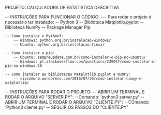 PROJETO: CALCULADORA DE ESTATÍSTICA DESCRITIVA

-- INSTRUÇÕES PARA FUNCIONAR O CÓDIGO:
    --- Para rodar o projeto é necessário ter instalado:
        -- Python 3
        -- Biblioteca Matplotlib.pyplot
        -- Biblioteca NumPy
        -- Package Manager Pip
    
    -- Como instalar o Python3:
        -- Windows: python.org.br/instalacao-windows/
        -- Ubuntu: python.org.br/instalacao-linux/
    
    -- Como instalar o pip:
        -- Ubuntu: sempreupdate.com.br/como-instalar-o-pip-no-ubuntu/
        -- Windows: pt.stackoverflow.com/questions/239047/como-instalar-o-pip-no-windows-10

    -- Como instalar as bibliotecas Matplotlib.pyplot e NumPy:
        -- civcomunb.wordpress.com/2016/07/30/como-instalar-numpy-e-matplotlib/
    
-- INSTRUÇÕES PARA RODAR O PROJETO:
    -- ABRIR UM TERMINAL E RODAR O ARQUIVO "SERVER.PY":
        --Comando: 'python3 server.py'
    -- ABRIR UM TERMINAL E RODAR O ARQUIVO "CLIENTE.PY":
        --COmando: 'Python3 cliente.py'
    -- SEGUIR OS PASSOS DO "CLIENTE.PY"